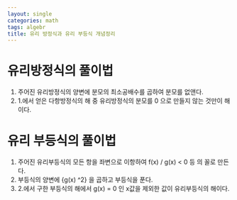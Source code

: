 ```yaml
---
layout: single
categories: math
tags: algebr
title: 유리 방정식과 유리 부등식 개념정리
---
```

# 유리방정식의 풀이법
1. 주어진 유리방정식의 양변에 분모의 최소공배수를 곱하여 분모를 없앤다.
2. 1.에서 얻은 다항방정식의 해 중 유리방정식의 분모를 0 으로 만들지 않는 것만이 해이다.

# 유리 부등식의 풀이법 
1. 주어진 유리부등식의 모든 항을 좌변으로 이항하여 f(x) / g(x) < 0  등 의 꼴로 만든다.
2. 부등식의 양변에 {g(x) ^2} 을 곱하고 부등식을 푼다.
3. 2.에서 구한 부등식의 해에서 g(x) = 0 인 x값을 제외한 값이 유리부등식의 해이다.